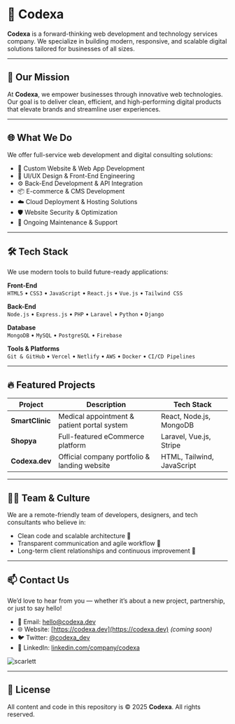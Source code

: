 # 💼 Codexa

**Codexa** is a forward-thinking web development and technology services company. We specialize in building modern, responsive, and scalable digital solutions tailored for businesses of all sizes.

---

## 🚀 Our Mission

At **Codexa**, we empower businesses through innovative web technologies. Our goal is to deliver clean, efficient, and high-performing digital products that elevate brands and streamline user experiences.

---

## 🌐 What We Do

We offer full-service web development and digital consulting solutions:

- 🧠 Custom Website & Web App Development  
- 🎨 UI/UX Design & Front-End Engineering  
- ⚙️ Back-End Development & API Integration  
- 📦 E-commerce & CMS Development  
- ☁️ Cloud Deployment & Hosting Solutions  
- 🛡️ Website Security & Optimization  
- 🧩 Ongoing Maintenance & Support

---

## 🛠 Tech Stack

We use modern tools to build future-ready applications:

**Front-End**  
`HTML5` • `CSS3` • `JavaScript` • `React.js` • `Vue.js` • `Tailwind CSS`

**Back-End**  
`Node.js` • `Express.js` • `PHP` • `Laravel` • `Python` • `Django`

**Database**  
`MongoDB` • `MySQL` • `PostgreSQL` • `Firebase`

**Tools & Platforms**  
`Git & GitHub` • `Vercel` • `Netlify` • `AWS` • `Docker` • `CI/CD Pipelines`

---

## 🔥 Featured Projects

| Project       | Description                                              | Tech Stack                |
|---------------|----------------------------------------------------------|---------------------------|
| **SmartClinic** | Medical appointment & patient portal system             | React, Node.js, MongoDB   |
| **Shopya**      | Full-featured eCommerce platform                        | Laravel, Vue.js, Stripe   |
| **Codexa.dev**  | Official company portfolio & landing website            | HTML, Tailwind, JavaScript|

---

## 🧑‍💻 Team & Culture

We are a remote-friendly team of developers, designers, and tech consultants who believe in:

- Clean code and scalable architecture 🧼
- Transparent communication and agile workflow 💬
- Long-term client relationships and continuous improvement 🤝

---

## 📫 Contact Us

We’d love to hear from you — whether it’s about a new project, partnership, or just to say hello!

- 📩 Email: [hello@codexa.dev](mailto:hello@codexa.dev)  
- 🌐 Website: [https://codexa.dev](https://codexa.dev) *(coming soon)*  
- 🐦 Twitter: [@codexa_dev](https://twitter.com/codexa_dev)  
- 💼 LinkedIn: [linkedin.com/company/codexa](https://linkedin.com/company/codexa)



![scarlett](https://pbs.twimg.com/profile_images/924904413260476416/MAvwo3m2_400x400.jpg)

---

## 📝 License

All content and code in this repository is © 2025 **Codexa**. All rights reserved.  